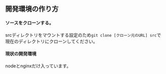 ## 開発環境の作り方
#### ソースをクローンする。
srcディレクトリをマウントする設定のため`git clone [クローン元のURL] src`で現在のディレクトリにクローンしてください。
#### 現状の開発環境
nodeとnginxだけ入っています。
